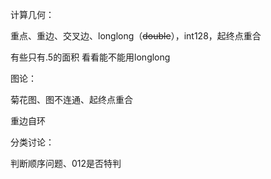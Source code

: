 计算几何：

重点、重边、交叉边、longlong（~~double~~），int128，起终点重合

有些只有.5的面积 看看能不能用longlong

图论：

菊花图、图不连通、起终点重合

重边自环

分类讨论：

判断顺序问题、012是否特判